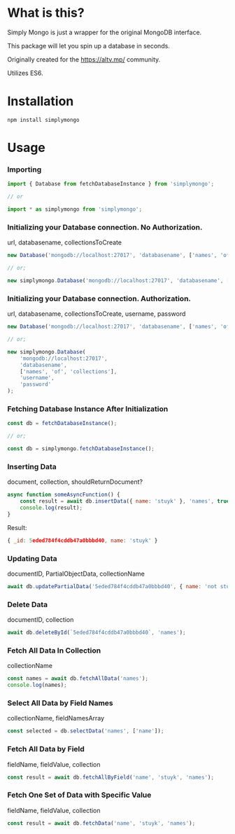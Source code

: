 # What is this?

Simply Mongo is just a wrapper for the original MongoDB interface.

This package will let you spin up a database in seconds.

Originally created for the https://altv.mp/ community.

Utilizes ES6.

# Installation

```
npm install simplymongo
```

# Usage

### Importing

```js
import { Database from fetchDatabaseInstance } from 'simplymongo';

// or

import * as simplymongo from 'simplymongo';
```

### Initializing your Database connection. No Authorization.

url, databasename, collectionsToCreate

```js
new Database('mongodb://localhost:27017', 'databasename', ['names', 'of', 'collections']);

// or;

new simplymongo.Database('mongodb://localhost:27017', 'databasename', ['names', 'of', 'collections']);
```

### Initializing your Database connection. Authorization.

url, databasename, collectionsToCreate, username, password

```js
new Database('mongodb://localhost:27017', 'databasename', ['names', 'of', 'collections'], 'username', 'password');

// or;

new simplymongo.Database(
    'mongodb://localhost:27017',
    'databasename',
    ['names', 'of', 'collections'],
    'username',
    'password'
);
```

### Fetching Database Instance After Initialization

```js
const db = fetchDatabaseInstance();

// or;

const db = simplymongo.fetchDatabaseInstance();
```

### Inserting Data

document, collection, shouldReturnDocument?

```js
async function someAsyncFunction() {
    const result = await db.insertData({ name: 'stuyk' }, 'names', true);
    console.log(result);
}
```

Result:

```js
{ _id: 5eded784f4cddb47a0bbbd40, name: 'stuyk' }
```

### Updating Data

documentID, PartialObjectData, collectionName

```js
await db.updatePartialData('5eded784f4cddb47a0bbbd40', { name: 'not stuyk', timesUpdated: 1 }, 'names');
```

### Delete Data

documentID, collection

```js
await db.deleteById(`5eded784f4cddb47a0bbbd40`, 'names');
```

### Fetch All Data In Collection

collectionName

```js
const names = await db.fetchAllData('names');
console.log(names);
```

### Select All Data by Field Names

collectionName, fieldNamesArray

```js
const selected = db.selectData('names', ['name']);
```

### Fetch All Data by Field

fieldName, fieldValue, collection

```js
const result = await db.fetchAllByField('name', 'stuyk', 'names');
```

### Fetch One Set of Data with Specific Value

fieldName, fieldValue, collection

```js
const result = await db.fetchData('name', 'stuyk', 'names');
```
